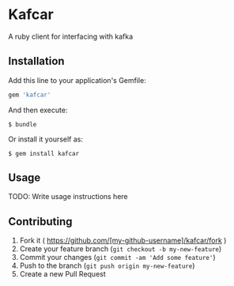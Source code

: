 # Kafcar

A ruby client for interfacing with kafka

## Installation

Add this line to your application's Gemfile:

```ruby
gem 'kafcar'
```

And then execute:

    $ bundle

Or install it yourself as:

    $ gem install kafcar

## Usage

TODO: Write usage instructions here

## Contributing

1. Fork it ( https://github.com/[my-github-username]/kafcar/fork )
2. Create your feature branch (`git checkout -b my-new-feature`)
3. Commit your changes (`git commit -am 'Add some feature'`)
4. Push to the branch (`git push origin my-new-feature`)
5. Create a new Pull Request
